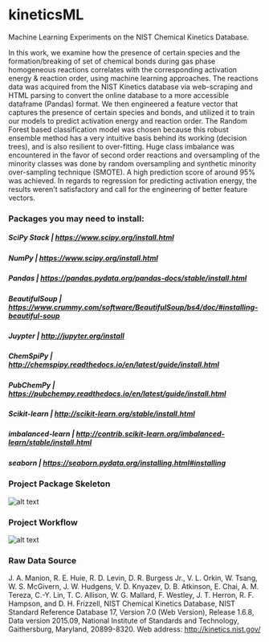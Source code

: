 # kineticsML
Machine Learning Experiments on the NIST Chemical Kinetics Database.

In this work, we examine how the presence of certain species and the formation/breaking of set of chemical bonds during gas phase homogeneous reactions correlates with the corresponding activation energy \& reaction order, using machine learning approaches. The reactions data was acquired from the NIST Kinetics database via web-scraping and HTML parsing to convert the online database to a more accessible dataframe (Pandas) format. We then engineered a feature vector that captures the presence of certain species and bonds, and utilized it to train our models to predict activation energy and reaction order. The Random Forest based classification model was chosen because this robust ensemble method has a very intuitive basis behind its working (decision trees), and is also resilient to over-fitting. Huge class imbalance was encountered in the favor of second order reactions and oversampling of the minority classes was done by random oversampling and synthetic minority over-sampling technique (SMOTE). A high prediction score of around 95\% was achieved. In regards to regression for predicting activation energy, the results weren't satisfactory and call for the engineering of better feature vectors.

### Packages you may need to install:
##### SciPy Stack | https://www.scipy.org/install.html
##### NumPy | https://www.scipy.org/install.html
##### Pandas | https://pandas.pydata.org/pandas-docs/stable/install.html
##### BeautifulSoup | https://www.crummy.com/software/BeautifulSoup/bs4/doc/#installing-beautiful-soup
##### Juypter | http://jupyter.org/install
##### ChemSpiPy | http://chemspipy.readthedocs.io/en/latest/guide/install.html
##### PubChemPy | https://pubchempy.readthedocs.io/en/latest/guide/install.html
##### Scikit-learn | http://scikit-learn.org/stable/install.html
##### imbalanced-learn | http://contrib.scikit-learn.org/imbalanced-learn/stable/install.html
##### seaborn | https://seaborn.pydata.org/installing.html#installing

### Project Package Skeleton
![alt text](https://github.gatech.edu/mgoyal35/kineticsML/blob/master/Report/PackageSkeleton.png)

### Project Workflow
![alt text](https://github.gatech.edu/mgoyal35/kineticsML/blob/master/Report/FlowChart.png)

### Raw Data Source
J. A. Manion, R. E. Huie, R. D. Levin, D. R. Burgess Jr., V. L. Orkin, W. Tsang, W. S. McGivern, J. W. Hudgens, V. D. Knyazev, D. B. Atkinson, E. Chai, A. M. Tereza, C.-Y. Lin, T. C. Allison, W. G. Mallard, F. Westley, J. T. Herron, R. F. Hampson, and D. H. Frizzell, NIST Chemical Kinetics Database, NIST Standard Reference Database 17, Version 7.0 (Web Version), Release 1.6.8, Data version 2015.09, National Institute of Standards and Technology, Gaithersburg, Maryland, 20899-8320.  Web address:  http://kinetics.nist.gov/
